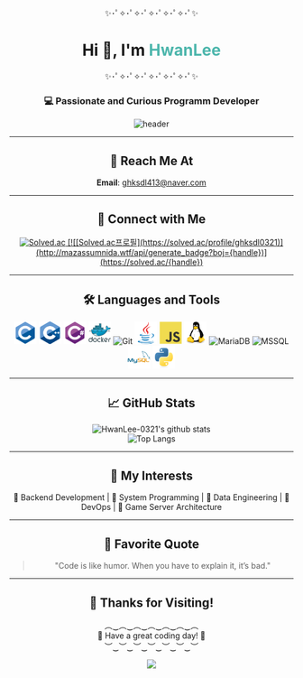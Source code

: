 <div align="center">

✨･ﾟ✧･ﾟ✧･ﾟ✧･ﾟ✧･ﾟ✧･ﾟ✨  
<h1>Hi 👋, I'm <span style="color: #4db6ac;">HwanLee</span></h1>  
✨･ﾟ✧･ﾟ✧･ﾟ✧･ﾟ✧･ﾟ✧･ﾟ✨  

<h3>💻 Passionate and Curious Programm Developer</h3>

<img src="https://capsule-render.vercel.app/api?type=waving&color=auto&height=180&section=header&text=Welcome%20to%20My%20Profile!&fontSize=30&fontAlign=70&descAlign=80" alt="header"/>

---

<h2>📧 Reach Me At</h2>
<p><strong>Email</strong>: <a href="mailto:ghksdl413@naver.com">ghksdl413@naver.com</a></p>

---

<h2>📌 Connect with Me</h2>
<p>
  <a href="https://solved.ac/profile/ghksdl0321" target="_blank">
    <img src="https://img.shields.io/badge/Solved.ac-000000?style=for-the-badge&logo=solvedac&logoColor=white" alt="Solved.ac"/>
    [![[Solved.ac프로필](https://solved.ac/profile/ghksdl0321)](http://mazassumnida.wtf/api/generate_badge?boj={handle})](https://solved.ac/{handle})
  </a>
</p>

---

<h2>🛠 Languages and Tools</h2>

<p>
  <img src="https://raw.githubusercontent.com/devicons/devicon/master/icons/c/c-original.svg" alt="C" width="40" height="40"/>
  <img src="https://raw.githubusercontent.com/devicons/devicon/master/icons/cplusplus/cplusplus-original.svg" alt="C++" width="40" height="40"/>
  <img src="https://raw.githubusercontent.com/devicons/devicon/master/icons/csharp/csharp-original.svg" alt="C#" width="40" height="40"/>
  <img src="https://raw.githubusercontent.com/devicons/devicon/master/icons/docker/docker-original-wordmark.svg" alt="Docker" width="40" height="40"/>
  <img src="https://www.vectorlogo.zone/logos/git-scm/git-scm-icon.svg" alt="Git" width="40" height="40"/>
  <img src="https://raw.githubusercontent.com/devicons/devicon/master/icons/java/java-original.svg" alt="Java" width="40" height="40"/>
  <img src="https://raw.githubusercontent.com/devicons/devicon/master/icons/javascript/javascript-original.svg" alt="JavaScript" width="40" height="40"/>
  <img src="https://raw.githubusercontent.com/devicons/devicon/master/icons/linux/linux-original.svg" alt="Linux" width="40" height="40"/>
  <img src="https://www.vectorlogo.zone/logos/mariadb/mariadb-icon.svg" alt="MariaDB" width="40" height="40"/>
  <img src="https://www.svgrepo.com/show/303229/microsoft-sql-server-logo.svg" alt="MSSQL" width="40" height="40"/>
  <img src="https://raw.githubusercontent.com/devicons/devicon/master/icons/mysql/mysql-original-wordmark.svg" alt="MySQL" width="40" height="40"/>
  <img src="https://raw.githubusercontent.com/devicons/devicon/master/icons/python/python-original.svg" alt="Python" width="40" height="40"/>
</p>

---

<h2>📈 GitHub Stats</h2>

<p align="center">
  <img src="https://github-readme-stats.vercel.app/api?username=HwanLee-0321&show_icons=true&theme=radical" alt="HwanLee-0321's github stats"/>
  <br/>
  <img src="https://github-readme-stats.vercel.app/api/top-langs/?username=HwanLee-0321&layout=compact&theme=radical" alt="Top Langs"/>
</p>

---

<h2>🧠 My Interests</h2>
<p>🔹 Backend Development | 🔹 System Programming | 🔹 Data Engineering | 🔹 DevOps | 🔹 Game Server Architecture</p>

---

<h2>🌈 Favorite Quote</h2>
<blockquote>"Code is like humor. When you have to explain it, it’s bad."</blockquote>

---

<h2>🌸 Thanks for Visiting!</h2>
<p>︵‿︵‿︵‿︵‿︵‿︵‿︵<br/>🌟 Have a great coding day! 🌟<br/>︶‿︶‿︶‿︶‿︶‿︶‿︶</p>

<img src="https://capsule-render.vercel.app/api?type=waving&color=auto&height=120&section=footer"/>

</div>
